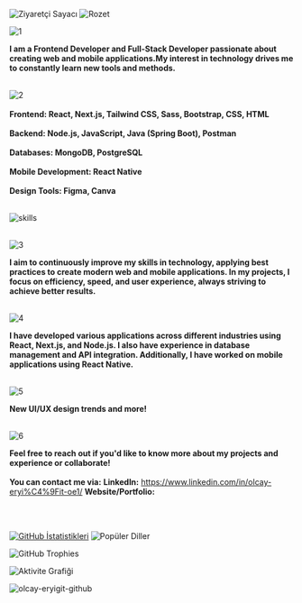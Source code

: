![Ziyaretçi Sayacı](https://komarev.com/ghpvc/?username=olcayeryigit&color=red) ![Rozet](https://img.shields.io/badge/Yazılım-JavaScript-blue)

 ![1](https://github.com/user-attachments/assets/b8866c72-e6fb-43f6-aed6-2fa27db7a93e)  

 
__I am a Frontend Developer and Full-Stack Developer passionate about creating web and mobile applications.My interest in technology drives me to constantly learn new tools and methods.__
<br></br>

![2](https://github.com/user-attachments/assets/bf8a29f4-777f-4d86-90c3-023258b1ef24)
<br/>
<br/>
__Frontend: React, Next.js, Tailwind CSS, Sass, Bootstrap, CSS, HTML__ 
<br/>
<br/>
__Backend: Node.js, JavaScript, Java (Spring Boot), Postman__
<br/>
<br/>
__Databases: MongoDB, PostgreSQL__
<br/>
<br/>
__Mobile Development: React Native__
<br/>
<br/>
__Design Tools: Figma, Canva__
<br/>
<br/>

![skills](https://github.com/user-attachments/assets/1b51f8d7-6edf-40e2-a3cf-bcfb947520ff)
<br></br>

![3](https://github.com/user-attachments/assets/b88fa607-4e10-47f9-9efe-b6a7e6d10120)

__I aim to continuously improve my skills in technology, applying best practices to create modern web and mobile applications. In my projects, I focus on efficiency, speed, and user experience, always striving to achieve better results.__
<br></br>

![4](https://github.com/user-attachments/assets/c60b2a61-d881-4068-90b1-50001733ca05)

__I have developed various applications across different industries using React, Next.js, and Node.js. I also have experience in database management and API integration. Additionally, I have worked on mobile applications using React Native.__
<br></br>

![5](https://github.com/user-attachments/assets/7e77592b-1c15-41af-8911-a718e89080db)

__New UI/UX design trends and more!__
<br></br>

![6](https://github.com/user-attachments/assets/5430bb4d-6549-4fcf-b57e-5b0356477599)

__Feel free to reach out if you'd like to know more about my projects and experience or collaborate!__
<br></br>
__You can contact me via:__
__LinkedIn:__
https://www.linkedin.com/in/olcay-eryi%C4%9Fit-oe1/
__Website/Portfolio:__

<br></br>

 [![GitHub İstatistikleri](https://github-readme-stats.vercel.app/api?username=olcayeryigit&show_icons=true&count_private=true&border_radius=30&theme=default&card_width=300)](https://github-readme-stats.vercel.app/api?username=olcayeryigit) ![Popüler Diller](https://github-readme-stats.vercel.app/api/top-langs/?username=olcayeryigit&layout=compact&theme=default&card_width=300&border_radius=30)


![GitHub Trophies](https://github-profile-trophy.vercel.app/?username=olcayeryigit&theme=default)

![Aktivite Grafiği](https://github-readme-activity-graph.vercel.app/graph?username=olcayeryigit&theme=gruvbox)

![olcay-eryigit-github](https://github.com/user-attachments/assets/8fae4b6f-b265-44dc-b43d-953c1f8ebb9a) 






